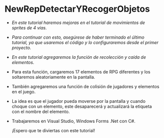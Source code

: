 # NewRepDetectarYRecogerObjetos

- _En este tutorial haremos mejoras en el tutorial de movimientos de sprites de 4 vías._
- _Para continuar con esto, asegúrese de haber terminado el último tutorial, ya que usaremos el código y lo configuraremos desde el primer proyecto._
- _En este tutorial agregaremos la función de recolección y caída de elementos._
- Para esta función, cargaremos 17 elementos de RPG diferentes y los soltaremos aleatoriamente en la pantalla.
- También agregaremos una función de colisión de jugadores y elementos en el juego.
- La idea es que el jugador pueda moverse por la pantalla y cuando choque con un elemento, este desaparecerá y actualizará la etiqueta con el nombre del elemento.
- Trabajaremos en Visual Studio, Windows Forms .Net con C#.

  ¡Espero que te diviertas con este tutorial!
